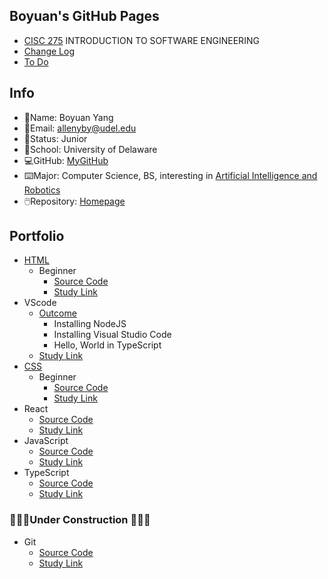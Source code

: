 ## Boyuan's GitHub Pages

- [CISC 275](https://catalog.udel.edu/preview_course_nopop.php?catoid=47&coid=273278) INTRODUCTION TO SOFTWARE ENGINEERING
- [Change Log](https://github.com/boyuan1228/boyuan1228.github.io/blob/main/Required%20New%20Sections/Change%20Log.md)
- [To Do](https://github.com/boyuan1228/boyuan1228.github.io/blob/main/Required%20New%20Sections/To%20Do.md)

## Info
- 📛Name: Boyuan Yang
- 📧Email: allenyby@udel.edu
- 👨Status: Junior
- 🏫School: University of Delaware
- 💻GitHub: [MyGitHub](https://github.com/boyuan1228)
- ⌨️Major: Computer Science, BS, interesting in [Artificial Intelligence and Robotics](https://www.cis.udel.edu/research/artificial-intelligence/)
- 🖱️Repository: [Homepage](https://github.com/boyuan1228/boyuan1228.github.io/blob/main/README.md)


## **Portfolio**
- [HTML](https://boyuan1228.github.io/Knowledge%26Achievements/boyuanpages.html)
  - Beginner
    - [Source Code](https://github.com/boyuan1228/boyuan1228.github.io/blob/main/Knowledge%26Achievements/boyuanpages.html)
    - [Study Link](https://htmldog.com/guides/html/)
- VScode
  - [Outcome](https://github.com/boyuan1228/boyuan1228.github.io/blob/main/Knowledge%26Achievements/VScode.png)
    - Installing NodeJS
    - Installing Visual Studio Code
    - Hello, World in TypeScript
  - [Study Link](https://neu-se.github.io/CS4530-CS5500-Spring-2021/tutorials/week1-getting-started)
- [CSS](https://boyuan1228.github.io/Knowledge%26Achievements/csspages.html) 
  - Beginner
    - [Source Code](https://github.com/boyuan1228/boyuan1228.github.io/blob/main/Knowledge%26Achievements/csspages.html)
    - [Study Link](https://htmldog.com/guides/css/)
- React
  - [Source Code]()
  - [Study Link](https://reactjs.org/tutorial/tutorial.html)
- JavaScript
  - [Source Code]()
  - [Study Link](https://htmldog.com/guides/javascript/)
- TypeScript
  - [Source Code]()
  - [Study Link]()
### 🚧🚜👷Under Construction 👷🚜🚧



- Git
  - [Source Code]()
  - [Study Link]()



